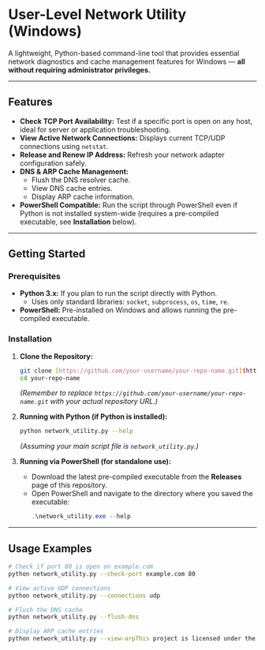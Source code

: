 # User-Level Network Utility (Windows)

A lightweight, Python-based command-line tool that provides essential network diagnostics and cache management features for Windows — **all without requiring administrator privileges.**

---

## Features

* **Check TCP Port Availability:** Test if a specific port is open on any host, ideal for server or application troubleshooting.
* **View Active Network Connections:** Displays current TCP/UDP connections using `netstat`.
* **Release and Renew IP Address:** Refresh your network adapter configuration safely.
* **DNS & ARP Cache Management:**
    * Flush the DNS resolver cache.
    * View DNS cache entries.
    * Display ARP cache information.
* **PowerShell Compatible:** Run the script through PowerShell even if Python is not installed system-wide (requires a pre-compiled executable, see **Installation** below).

---

## Getting Started

### Prerequisites

* **Python 3.x:** If you plan to run the script directly with Python.
    * Uses only standard libraries: `socket`, `subprocess`, `os`, `time`, `re`.
* **PowerShell:** Pre-installed on Windows and allows running the pre-compiled executable.

### Installation

1.  **Clone the Repository:**
    ```bash
    git clone [https://github.com/your-username/your-repo-name.git](https://github.com/your-username/your-repo-name.git)
    cd your-repo-name
    ```
    *(Remember to replace `https://github.com/your-username/your-repo-name.git` with your actual repository URL.)*

2.  **Running with Python (if Python is installed):**
    ```bash
    python network_utility.py --help
    ```
    *(Assuming your main script file is `network_utility.py`.)*

3.  **Running via PowerShell (for standalone use):**
    * Download the latest pre-compiled executable from the **Releases** page of this repository.
    * Open PowerShell and navigate to the directory where you saved the executable:
        ```powershell
        .\network_utility.exe --help
        ```


---

## Usage Examples

```bash
# Check if port 80 is open on example.com
python network_utility.py --check-port example.com 80

# View active UDP connections
python network_utility.py --connections udp

# Flush the DNS cache
python network_utility.py --flush-dns

# Display ARP cache entries
python network_utility.py --view-arpThis project is licensed under the GNU General Public License v3.0 (GPL-3.0).
